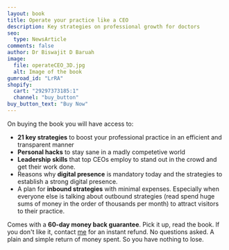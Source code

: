 ```yaml
---
layout: book
title: Operate your practice like a CEO
description: Key strategies on professional growth for doctors
seo:
  type: NewsArticle
comments: false
author: Dr Biswajit D Baruah
image:
  file: operateCEO_3D.jpg
  alt: Image of the book
gumroad_id: "LrRA"
shopify:
  cart: "29297373185:1"
  channel: "buy_button"
buy_button_text: "Buy Now"
---
```

On buying the book you will have access to:

* **21 key strategies** to boost your professional practice in an efficient and transparent manner
* **Personal hacks** to stay sane in a madly competetive world
* **Leadership skills** that top CEOs employ to stand out in the crowd and get their work done.
* Reasons why **digital presence** is mandatory today and the strategies to establish a strong digital presence.
* A plan for **inbound strategies** with minimal expenses. Especially when everyone else is talking about outbound strategies (read spend huge sums of money in the order of thousands per month) to attract visitors to their practice.

Comes with a **60-day money back guarantee**. Pick it up, read the book. If you don't like it, contact <a href="mailto:bdbaruah@orthodoc.in">me</a> for an instant refund. No questions asked. A plain and simple return of money spent. So you have nothing to lose.

<!--blockquote class="embedly-card" data-card-key="b20e79d55aed469f96423223470ef94d">
  <h4>
    <a href="https://gum.co/LrRA">Operate Your Practice Like A CEO</a>
  </h4>
  <p>
    You will get a DRM-free book in PDF, ePub or Mobi formats. For related articles and updates on the book's release visit: themedicaltoolkit.com, 21-day money back guarantee. Drop me a mail and I will refund the money.
  </p>
</blockquote-->
